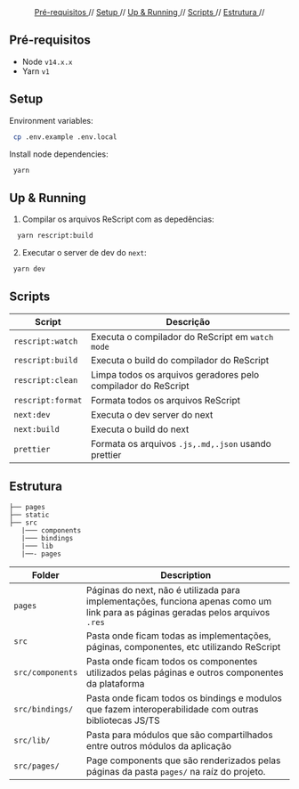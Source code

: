 <p align="center">
  <br />
  <br />
  <a href="#pré-requisitos"> Pré-requisitos </a> //
  <a href="#setup"> Setup </a> //
  <a href="#up--running"> Up & Running </a> //
  <a href="#scripts"> Scripts </a> //
  <a href="#estrutura"> Estrutura </a> //
 </p>

## Pré-requisitos

- Node `v14.x.x`
- Yarn `v1`

## Setup

Environment variables:

```sh
 cp .env.example .env.local
```

Install node dependencies:

```sh
 yarn
```

## Up & Running

1. Compilar os arquivos ReScript com as depedências:

```sh
  yarn rescript:build
```

2. Executar o server de dev do `next`:

```sh
 yarn dev
```

## Scripts

| Script            | Descrição                                                     |
| ----------------- | ------------------------------------------------------------- |
| `rescript:watch`  | Executa o compilador do ReScript em `watch mode`              |
| `rescript:build`  | Executa o build do compilador do ReScript                     |
| `rescript:clean`  | Limpa todos os arquivos geradores pelo compilador do ReScript |
| `rescript:format` | Formata todos os arquivos ReScript                            |
| `next:dev`        | Executa o dev server do next                                  |
| `next:build`      | Executa o build do next                                       |
| `prettier`        | Formata os arquivos `.js,.md,.json` usando prettier           |

## Estrutura

```
├── pages
├── static
├── src
   |─── components
   |─── bindings
   |─── lib
   |──- pages
```

| Folder           | Description                                                                                                                      |
| ---------------- | -------------------------------------------------------------------------------------------------------------------------------- |
| `pages`          | Páginas do next, não é utilizada para implementações, funciona apenas como um link para as páginas geradas pelos arquivos `.res` |
| `src`            | Pasta onde ficam todas as implementações, páginas, componentes, etc utilizando ReScript                                          |
| `src/components` | Pasta onde ficam todos os componentes utilizados pelas páginas e outros componentes da plataforma                                |
| `src/bindings/`  | Pasta onde ficam todos os bindings e modulos que fazem interoperabilidade com outras bibliotecas JS/TS                           |
| `src/lib/`       | Pasta para módulos que são compartilhados entre outros módulos da aplicação                                                      |
| `src/pages/`     | Page components que são renderizados pelas páginas da pasta `pages/` na raíz do projeto.                                         |
